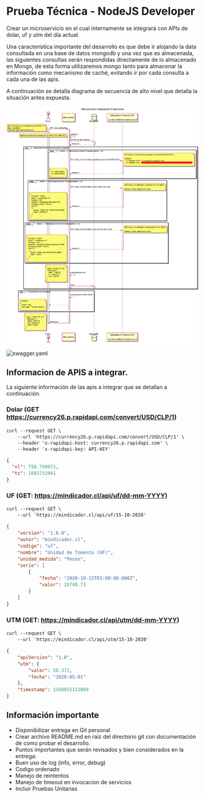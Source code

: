 # Prueba Técnica - NodeJS Developer

Crear un microservicio  en el cual internamente se integrará con APIs de dolar, uf y utm del día actual.

Una característica importante del desarrollo es que debe ir alojando la data consultada en una base de datos mongodb y una vez que es almacenada, las siguientes consultas serán respondidas directamente de lo almacenado en Mongo, de esta forma utilizaremos mongo tanto para almacenar la información como mecanismo de caché, evitando ir por cada consulta a cada una de las apis.

A continuación se detalla diagrama de secuencia de alto nivel que detalla la situación antes expuesta.

![](IndicadoresFinancieros.png)

![swagger.yaml](swagger.yaml)

## Informacion de APIS a integrar.

La siguiente información de las apis a integrar que se detallan a continuación.

### Dolar (GET https://currency26.p.rapidapi.com/convert/USD/CLP/1)
```
curl --request GET \
	--url 'https://currency26.p.rapidapi.com/convert/USD/CLP/1' \
	--header 'x-rapidapi-host: currency26.p.rapidapi.com' \
	--header 'x-rapidapi-key: API-KEY'
```

```json
{
  "vl": 798.799071,
  "ts": 1602732041
}
```

### UF (GET: https://mindicador.cl/api/uf/dd-mm-YYYY)

```
curl --request GET \
	--url 'https://mindicador.cl/api/uf/15-10-2020'
```

```json
{
    "version": "1.6.0",
    "autor": "mindicador.cl",
    "codigo": "uf",
    "nombre": "Unidad de fomento (UF)",
    "unidad_medida": "Pesos",
    "serie": [
        {
            "fecha": "2020-10-15T03:00:00.000Z",
            "valor": 28749.73
        }
    ]
}
```

### UTM (GET: https://mindicador.cl/api/utm/dd-mm-YYYY)

```
curl --request GET \
	--url 'https://mindicador.cl/api/utm/15-10-2020'
```

```json
{
    "apiVersion": "1.0",
    "utm": {
        "valor": 50.372,
        "fecha": "2020-05-01"
    },
    "timestamp": 1588655152889
}
```

## Información importante

* Disponibilizar entrega en Git personal
* Crear archivo README.md en raiz del directorio git con documentación de como probar el desarrollo.
* Puntos importantes que serán revisados y bien considerados en la entrega:
 * Buen uso de log (info, error, debug)
 * Codigo ordenado
 * Manejo de reintentos
 * Manejo de timeout en invocacion de servicios
 * Incluir Pruebas Unitarias